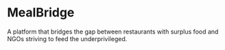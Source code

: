 # MealBridge
A platform that bridges the gap between restaurants with surplus food and NGOs striving to feed the underprivileged.
